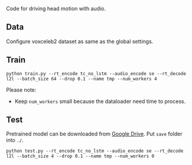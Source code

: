 Code for driving head motion with audio.

## Data

Configure voxceleb2 dataset as same as the global settings.

## Train

```shell
python train.py --rt_encode tc_no_lstm --audio_encode se --rt_decode l2l --batch_size 64 --drop 0.1 --name tmp --num_workers 4
```

Please note:

- Keep `num_workers` small because the dataloader need time to process.

## Test

Pretrained model can be downloaded from [Google Drive](https://drive.google.com/file/d/1ncEFOJuAqV-NM1ffa6uBFHZlulB8ItcC/view?usp=sharing). Put `save` folder into `./`.

```shell
python test.py --rt_encode tc_no_lstm --audio_encode se --rt_decode l2l --batch_size 4 --drop 0.1 --name tmp --num_workers 0
```